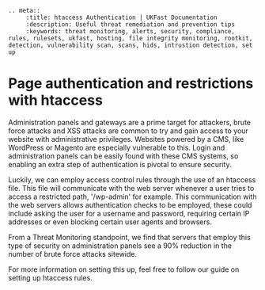 ```eval_rst
.. meta::
     :title: htaccess Authentication | UKFast Documentation
     :description: Useful threat remediation and prevention tips
     :keywords: threat monitoring, alerts, security, compliance, rules, rulesets, ukfast, hosting, file integrity monitoring, rootkit, detection, vulnerability scan, scans, hids, intrustion detection, set up
```

# Page authentication and restrictions with htaccess

Administration panels and gateways are a prime target for attackers, brute force attacks and XSS attacks are common to try and gain access to your website with administrative privileges. Websites powered by a CMS, like WordPress or Magento are especially vulnerable to this. Login and administration panels can be easily found with these CMS systems, so enabling an extra step of authentication is pivotal to ensure security.

Luckily, we can employ access control rules through the use of an htaccess file. This file will communicate with the web server whenever a user tries to access a restricted path, '/wp-admin' for example. This communication with the web servers allows authentication checks to be employed, these could include asking the user for a username and password, requiring certain IP addresses or even blocking certain user agents and browsers.

From a Threat Monitoring standpoint, we find that servers that employ this type of security on administration panels see a 90% reduction in the number of brute force attacks sitewide.

For more information on setting this up, feel free to follow our guide on setting up htaccess rules.


